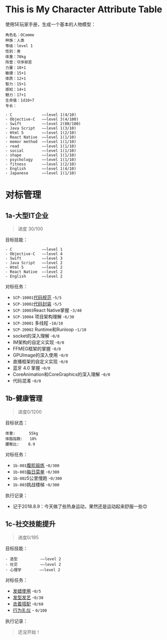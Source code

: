 # This is My Character Attribute Table

使用5E玩家手册，生成一个基本的人物模型：

```
角色名：OComme
种族：人类
等级：level 1
性别：男
体重：70kg
阵营：守序邪恶
力量：18+1
敏捷：15+1
体质：12+1
智力：15+1
感知：14+1
魅力：17+1
生命值：1d10+7
专长：

- C             ——level 1(4/10)
- Objective-C   ——level 3(4/100)
- Swift         ——level 2(80/100)
- Java Script   ——level 1(3/10)
- Html 5        ——level 1(2/10)
- React Native  ——level 1(1/10)
- memor method  ——level 1(1/10)
- read          ——level 1(1/10)
- social        ——level 1(1/10)
- shape         ——level 1(1/10)
- psychology    ——level 1(1/10)
- fitness       ——level 1(2/10)
- English       ——level 1(4/10)
- Japanese      ——level 1(1/10)
```

# 对标管理

## 1a-大型IT企业
> 进度 30/100

目标技能：

```
- C             ——level 1
- Objective-C   ——level 4
- Swift         ——level 3
- Java Script   ——level 2
- Html 5        ——level 2
- React Native  ——level 2
- English       ——level 2
```

对标任务：

- `SCP-10001`[代码规范](https://ocomme.github.io/post/ios-development/objective-c-coding-standard/) -`5/5`
- `SCP-10002`[代码封装](https://ocomme.github.io/post/ios-development/code-encapsulation/) -`5/5`
- `SCP-10003`React Native掌握 -`3/40`
- `SCP-10004` 项目架构理解 -`6/30`
- `SCP-20001` 多线程 -`10/10`
- `SCP-20002` Runtime和Runloop -`1/10`
- socket的深入理解 -`0/0`
- IM架构的自定义实现 -`0/0`
- FFMEG框架的掌握 -`0/0`
- GPUImage的深入使用 -`0/0`
- 直播框架的自定义实现 -`0/0`
- 蓝牙 4.0 掌握 -`0/0`
- CoreAnimation和CoreGraphics的深入理解 -`0/0`
- 代码混淆 -`0/0`

## 1b-健康管理
> 进度0/1200

目标状态：

```
体重:      55kg
体脂指数:   18%
腰臀比:    0.9
```

对标任务：

- `1b-001`[腹肌锻炼](https://www.zhihu.com/question/28762998) -`0/300`
- `1b-003`[每日菜单](http://www.sohu.com/a/169624728_99926287) -`0/300`
- `1b-002`5公里慢跑 -`0/300`
- `1b-003`挑战楼梯 -`0/300`

执行记录：

- 记于2018.8.9：今天做了些热身运动，果然还是运动起来舒服一些😊

## 1c-社交技能提升
> 进度0/195

目标技能：

```
- 造型          ——level 2
- 社交          ——level 2
- 心理学        ——level 2
```

对标任务：

- [发蜡使用](http://www.mama.cn/z/36886/) -`0/5`
- [发型发艺](http://www.faxingw.cn/liuxingfaxing/wanyouredian/nanshengfaxing0.html) -`0/30`
- [衣着搭配](http://www.nanshiw.com/) -`0/60`
- [行为礼仪](https://book.douban.com/subject/6754381/) - `0/100`

执行记录：
>还没开始！

